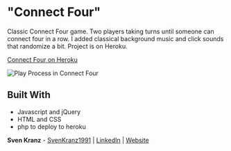 # "Connect Four"

Classic Connect Four game. Two players taking turns until someone can connect four in a row.
I added classical background music and click sounds that randomize a bit.
Project is on Heroku.

[Connect Four on Heroku](https://classicconnectfour.herokuapp.com/)

![Play Process in Connect Four](ConnectFourGif.gif)

## Built With

-   Javascript and jQuery
-   HTML and CSS
-   php to deploy to heroku

**Sven Kranz** - [SvenKranz1991](https://github.com/SvenKranz1991) | [LinkedIn](https://www.linkedin.com/in/sven-kranz-a2389318b/) | [Website](www.google.com)
